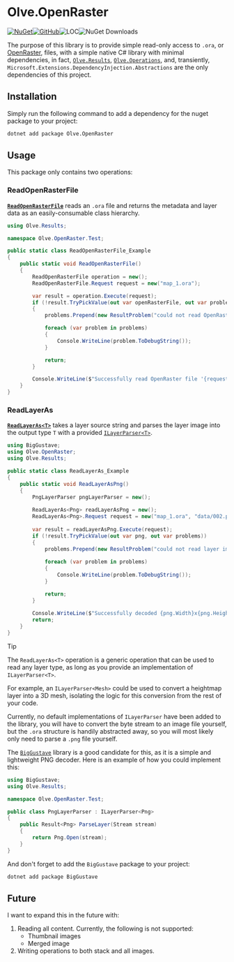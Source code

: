 # Olve.OpenRaster

[![NuGet](https://img.shields.io/nuget/v/Olve.OpenRaster?logo=nuget)](https://www.nuget.org/packages/Olve.OpenRaster)[![GitHub](https://img.shields.io/github/license/OliverVea/Olve.OpenRaster)](LICENSE)![LOC](https://img.shields.io/endpoint?url=https%3A%2F%2Fghloc.vercel.app%2Fapi%2FOliverVea%2FOlve.OpenRaster%2Fbadge)![NuGet Downloads](https://img.shields.io/nuget/dt/Olve.OpenRaster)

The purpose of this library is to provide simple read-only access to `.ora`, or [OpenRaster](https://www.openraster.org/), files, with a simple native C# library with minimal dependencies, in fact, [`Olve.Results`](https://github.com/OliverVea/Olve.Utilities/tree/master/src/Olve.Results), [`Olve.Operations`](https://github.com/OliverVea/Olve.Utilities/tree/master/src/Olve.Operations), and, transiently, `Microsoft.Extensions.DependencyInjection.Abstractions` are the only dependencies of this project.

## Installation

Simply run the following command to add a dependency for the nuget package to your project:

```bash
dotnet add package Olve.OpenRaster
```

## Usage

This package only contains two operations:

### ReadOpenRasterFile

[**`ReadOpenRasterFile`**](Olve.OpenRaster/Operations/ReadOpenRasterFile.cs) reads an `.ora` file and returns the metadata and layer data as an easily-consumable class hierarchy.

```csharp
using Olve.Results;

namespace Olve.OpenRaster.Test;

public static class ReadOpenRasterFile_Example
{
    public static void ReadOpenRasterFile()
    {
        ReadOpenRasterFile operation = new();
        ReadOpenRasterFile.Request request = new("map_1.ora");

        var result = operation.Execute(request);
        if (!result.TryPickValue(out var openRasterFile, out var problems))
        {
            problems.Prepend(new ResultProblem("could not read OpenRaster file '{0}'", request.FilePath));

            foreach (var problem in problems)
            {
                Console.WriteLine(problem.ToDebugString());
            }

            return;
        }

        Console.WriteLine($"Successfully read OpenRaster file '{request.FilePath}' with {openRasterFile.Layers.Count} layers and {openRasterFile.Groups.Count} groups");
    }
}
```

### ReadLayerAs

[**`ReadLayerAs<T>`**](Olve.OpenRaster/Operations/ReadLayerAs.cs) takes a layer source string and parses the layer image into the output type `T` with a provided [`ILayerParser<T>`](Olve.OpenRaster/ILayerParser.cs).

```csharp
using BigGustave;
using Olve.OpenRaster;
using Olve.Results;

public static class ReadLayerAs_Example
{
    public static void ReadLayerAsPng()
    {
        PngLayerParser pngLayerParser = new();
        
        ReadLayerAs<Png> readLayerAsPng = new();
        ReadLayerAs<Png>.Request request = new("map_1.ora", "data/002.png", pngLayerParser);
        
        var result = readLayerAsPng.Execute(request);
        if (!result.TryPickValue(out var png, out var problems))
        {
            problems.Prepend(new ResultProblem("could not read layer image '{0}' in file '{1}'", request.LayerSource, request.FilePath));
            
            foreach (var problem in problems)
            {
                Console.WriteLine(problem.ToDebugString());
            }

            return;
        }
        
        Console.WriteLine($"Successfully decoded {png.Width}x{png.Height} PNG image");
        return;
    }
}
```

> [!TIP]
> The `ReadLayerAs<T>` operation is a generic operation that can be used to read any layer type, as long as you provide an implementation of `ILayerParser<T>`.
>
> For example, an `ILayerParser<Mesh>` could be used to convert a heightmap layer into a 3D mesh, isolating the logic for this conversion from the rest of your code.

Currently, no default implementations of `ILayerParser` have been added to the library, you will have to convert the byte stream to an image file yourself, but the `.ora` structure is handily abstracted away, so you will most likely only need to parse a `.png` file yourself.

The [`BigGustave`](https://github.com/EliotJones/BigGustave) library is a good candidate for this, as it is a simple and lightweight PNG decoder. Here is an example of how you could implement this:

```csharp
using BigGustave;
using Olve.Results;

namespace Olve.OpenRaster.Test;

public class PngLayerParser : ILayerParser<Png>
{
    public Result<Png> ParseLayer(Stream stream)
    {
        return Png.Open(stream);
    }
}
```

And don't forget to add the `BigGustave` package to your project:

```bash
dotnet add package BigGustave
```

## Future

I want to expand this in the future with:

1. Reading all content. Currently, the following is not supported:
    - Thumbnail images
    - Merged image
1. Writing operations to both stack and all images.
